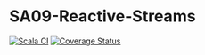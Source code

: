 # SA09-Reactive-Streams


[![Scala CI](https://github.com/AlexTemirbulatow/de.htwg.sa.DotsAndBoxes/actions/workflows/scala.yml/badge.svg?branch=developer)](https://github.com/AlexTemirbulatow/de.htwg.sa.DotsAndBoxes/actions/workflows/scala.yml)
[![Coverage Status](https://coveralls.io/repos/github/AlexTemirbulatow/de.htwg.sa.DotsAndBoxes/badge.svg?branch=SA09-Reactive-Streams)](https://coveralls.io/github/AlexTemirbulatow/de.htwg.sa.DotsAndBoxes?branch=SA09-Reactive-Streams)
<br>
